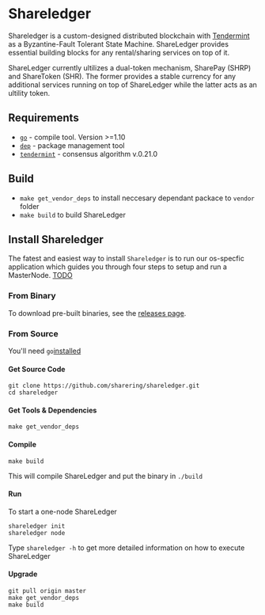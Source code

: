 # Shareledger #

Shareledger is a custom-designed distributed blockchain with [Tendermint](https://github.com/tendermint/tendermint) as a Byzantine-Fault Tolerant State Machine. ShareLedger provides essential building blocks for any rental/sharing services on top of it.

ShareLedger currently ultilizes a dual-token mechanism, SharePay (SHRP) and ShareToken (SHR). The former provides a stable currency for any additional services running on top of ShareLedger while the latter acts as an ultility token.



## Requirements ##

* [`go`](https://golang.org/doc/install) - compile tool. Version >=1.10
* [`dep`](https://github.com/golang/dep) - package management tool
* [`tendermint`](https://github.com/tendermint/tendermint) - consensus algorithm v.0.21.0

## Build ##

* `make get_vendor_deps` to install neccesary dependant packace to `vendor` folder
* `make build` to build ShareLedger 

## Install Shareledger ##

The fatest and easiest way to install `Shareledger` is to run our os-specfic application which guides you through four steps to setup and run a MasterNode. [TODO](https://todo.com)


### From Binary

To download pre-built binaries, see the [releases page](https://github.com/sharering/shareledger/releases).


### From Source

You'll need `go`[installed](https://golang.org/doc/install)


#### Get Source Code

```
git clone https://github.com/sharering/shareledger.git
cd shareledger
```


#### Get Tools & Dependencies

```
make get_vendor_deps
```


#### Compile
```
make build
```

This will compile ShareLedger and put the binary in `./build`


#### Run

To start a one-node ShareLedger
```
shareledger init
shareledger node
```

Type `shareledger -h` to get more detailed information on how to execute ShareLedger


#### Upgrade
```
git pull origin master
make get_vendor_deps
make build
```

